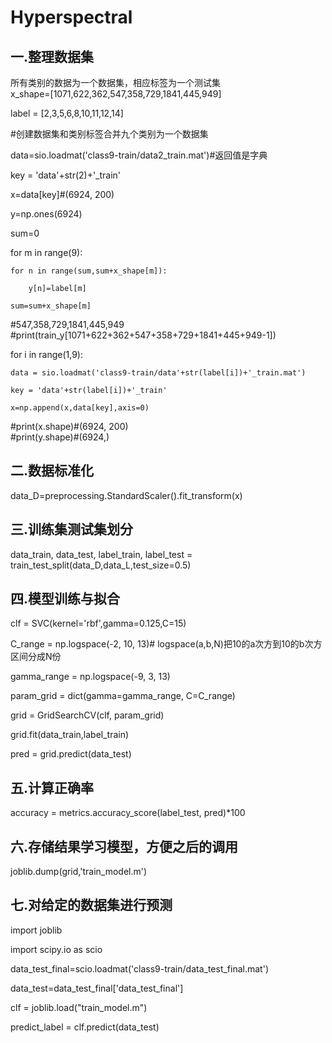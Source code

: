Hyperspectral<br>
==
一.整理数据集<br>
--
所有类别的数据为一个数据集，相应标签为一个测试集<br>
x_shape=[1071,622,362,547,358,729,1841,445,949]<br>

label = [2,3,5,6,8,10,11,12,14]<br>

#创建数据集和类别标签合并九个类别为一个数据集<br>

data=sio.loadmat('class9-train/data2_train.mat')#返回值是字典<br>

key = 'data'+str(2)+'_train'<br>

x=data[key]#(6924, 200)<br>

y=np.ones(6924)<br>

sum=0<br>

for m in range(9):<br>
    
    for n in range(sum,sum+x_shape[m]):
        
        y[n]=label[m]
        
    sum=sum+x_shape[m]
    
#547,358,729,1841,445,949<br>
#print(train_y[1071+622+362+547+358+729+1841+445+949-1])<br>

for i in range(1,9):<br>
    
    data = sio.loadmat('class9-train/data'+str(label[i])+'_train.mat')
    
    key = 'data'+str(label[i])+'_train'
    
    x=np.append(x,data[key],axis=0)
    
#print(x.shape)#(6924, 200)<br>
#print(y.shape)#(6924,)<br>

二.数据标准化<br>
--
data_D=preprocessing.StandardScaler().fit_transform(x)

三.训练集测试集划分<br>
--
data_train, data_test, label_train, label_test = train_test_split(data_D,data_L,test_size=0.5)

四.模型训练与拟合<br>
--
clf = SVC(kernel='rbf',gamma=0.125,C=15) <br>

C_range = np.logspace(-2, 10, 13)# logspace(a,b,N)把10的a次方到10的b次方区间分成N份<br>

gamma_range = np.logspace(-9, 3, 13)<br>

param_grid = dict(gamma=gamma_range, C=C_range)<br>

grid = GridSearchCV(clf, param_grid)<br>

grid.fit(data_train,label_train) <br>

pred = grid.predict(data_test)<br>

五.计算正确率<br>
--
accuracy = metrics.accuracy_score(label_test, pred)*100 

六.存储结果学习模型，方便之后的调用<br>
--
joblib.dump(grid,'train_model.m')

七.对给定的数据集进行预测<br>
--
import joblib<br>

import scipy.io as scio<br>

data_test_final=scio.loadmat('class9-train/data_test_final.mat')<br>

data_test=data_test_final['data_test_final']<br>

clf = joblib.load("train_model.m")<br>

predict_label = clf.predict(data_test)<br>
